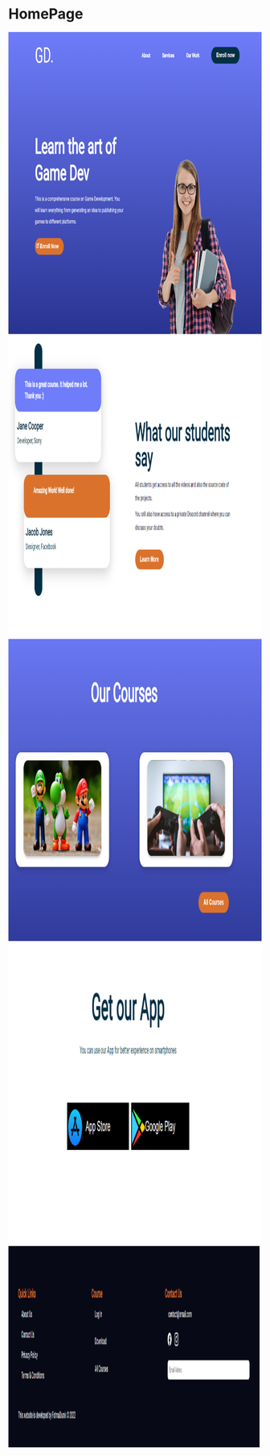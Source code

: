 # HomePage


<img src="responsivehomepage/public//herosection.PNG" alt="Anasayfa_" width="700" height="600">
<img src="responsivehomepage/public//hero2.PNG" alt="Anasayfa_" width="700" height="600">
<img src="responsivehomepage/public//courses.PNG" alt="Anasayfa_" width="700" height="600">
<img src="responsivehomepage/public//app.PNG" alt="Anasayfa_" width="700" height="600">
<img src="responsivehomepage/public//footer.PNG" alt="Anasayfa_" width="500" height="400">
